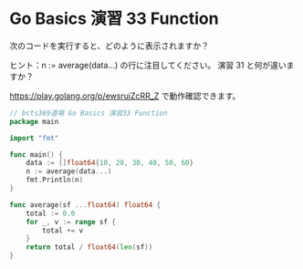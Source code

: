 # Go Basics 演習 33 Function

次のコードを実行すると、どのように表示されますか？

ヒント：n := average(data...) の行に注目してください。 演習 31 と何が違いますか？

https://play.golang.org/p/ewsruiZcRR_Z で動作確認できます。

```go
// bcts369道場 Go Basics 演習33 Function
package main

import "fmt"

func main() {
	data := []float64{10, 20, 30, 40, 50, 60}
	n := average(data...)
	fmt.Println(n)
}

func average(sf ...float64) float64 {
	total := 0.0
	for _, v := range sf {
		total += v
	}
	return total / float64(len(sf))
}
```
